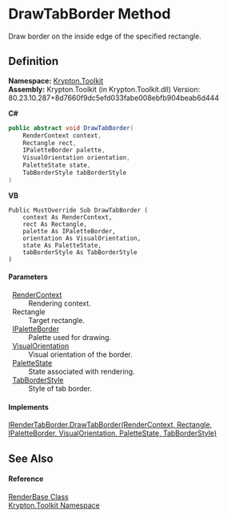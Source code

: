 # DrawTabBorder Method


Draw border on the inside edge of the specified rectangle.



## Definition
**Namespace:** <a href="79d2eac2-21f4-54ff-7552-b20c33c30600.md">Krypton.Toolkit</a>  
**Assembly:** Krypton.Toolkit (in Krypton.Toolkit.dll) Version: 80.23.10.287+8d7660f9dc5efd033fabe008ebfb904beab6d444

**C#**
``` C#
public abstract void DrawTabBorder(
	RenderContext context,
	Rectangle rect,
	IPaletteBorder palette,
	VisualOrientation orientation,
	PaletteState state,
	TabBorderStyle tabBorderStyle
)
```
**VB**
``` VB
Public MustOverride Sub DrawTabBorder ( 
	context As RenderContext,
	rect As Rectangle,
	palette As IPaletteBorder,
	orientation As VisualOrientation,
	state As PaletteState,
	tabBorderStyle As TabBorderStyle
)
```



#### Parameters
<dl><dt>  <a href="ef60a5af-08ff-7a94-87f5-362a7e392cd4.md">RenderContext</a></dt><dd>Rendering context.</dd><dt>  Rectangle</dt><dd>Target rectangle.</dd><dt>  <a href="dd253da2-d489-07ff-6865-3729039fb875.md">IPaletteBorder</a></dt><dd>Palette used for drawing.</dd><dt>  <a href="d38051f8-c2cc-e81c-0029-02f7ad46f2fa.md">VisualOrientation</a></dt><dd>Visual orientation of the border.</dd><dt>  <a href="93e626cd-00cf-240e-06c6-ab4d47e982ba.md">PaletteState</a></dt><dd>State associated with rendering.</dd><dt>  <a href="1270c858-0b34-774e-682b-387b0276c3be.md">TabBorderStyle</a></dt><dd>Style of tab border.</dd></dl>

#### Implements
<a href="78442388-b580-8861-5264-5c8354cbe1f9.md">IRenderTabBorder.DrawTabBorder(RenderContext, Rectangle, IPaletteBorder, VisualOrientation, PaletteState, TabBorderStyle)</a>  


## See Also


#### Reference
<a href="6cc5032c-8089-e880-78ad-3a805f7bd344.md">RenderBase Class</a>  
<a href="79d2eac2-21f4-54ff-7552-b20c33c30600.md">Krypton.Toolkit Namespace</a>  
